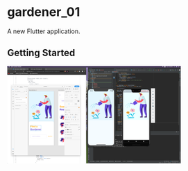 # gardener_01

A new Flutter application.

## Getting Started
  <img src="process/day1.png" width="400"> 
